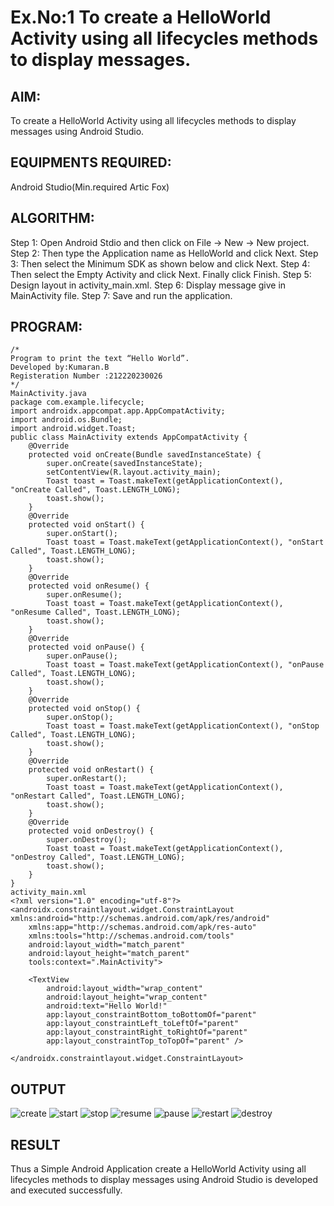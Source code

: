 # Ex.No:1 To create a HelloWorld Activity using all lifecycles methods to display messages.


## AIM:
To create a HelloWorld Activity using all lifecycles methods to display messages using Android Studio.

## EQUIPMENTS REQUIRED:
Android Studio(Min.required Artic Fox)

## ALGORITHM:
Step 1: Open Android Stdio and then click on File -> New -> New project.
Step 2: Then type the Application name as HelloWorld and click Next. 
Step 3: Then select the Minimum SDK as shown below and click Next.
Step 4: Then select the Empty Activity and click Next. Finally click Finish.
Step 5: Design layout in activity_main.xml.
Step 6: Display message give in MainActivity file.
Step 7: Save and run the application.

## PROGRAM:
```
/*
Program to print the text “Hello World”.
Developed by:Kumaran.B
Registeration Number :212220230026
*/
MainActivity.java
package com.example.lifecycle;
import androidx.appcompat.app.AppCompatActivity;
import android.os.Bundle;
import android.widget.Toast;
public class MainActivity extends AppCompatActivity {
    @Override
    protected void onCreate(Bundle savedInstanceState) {
        super.onCreate(savedInstanceState);
        setContentView(R.layout.activity_main);
        Toast toast = Toast.makeText(getApplicationContext(), "onCreate Called", Toast.LENGTH_LONG);
        toast.show();
    }
    @Override
    protected void onStart() {
        super.onStart();
        Toast toast = Toast.makeText(getApplicationContext(), "onStart Called", Toast.LENGTH_LONG);
        toast.show();
    }
    @Override
    protected void onResume() {
        super.onResume();
        Toast toast = Toast.makeText(getApplicationContext(), "onResume Called", Toast.LENGTH_LONG);
        toast.show();
    }
    @Override
    protected void onPause() {
        super.onPause();
        Toast toast = Toast.makeText(getApplicationContext(), "onPause Called", Toast.LENGTH_LONG);
        toast.show();
    }
    @Override
    protected void onStop() {
        super.onStop();
        Toast toast = Toast.makeText(getApplicationContext(), "onStop Called", Toast.LENGTH_LONG);
        toast.show();
    }
    @Override
    protected void onRestart() {
        super.onRestart();
        Toast toast = Toast.makeText(getApplicationContext(), "onRestart Called", Toast.LENGTH_LONG);
        toast.show();
    }
    @Override
    protected void onDestroy() {
        super.onDestroy();
        Toast toast = Toast.makeText(getApplicationContext(), "onDestroy Called", Toast.LENGTH_LONG);
        toast.show();
    }
}
activity_main.xml
<?xml version="1.0" encoding="utf-8"?>
<androidx.constraintlayout.widget.ConstraintLayout xmlns:android="http://schemas.android.com/apk/res/android"
    xmlns:app="http://schemas.android.com/apk/res-auto"
    xmlns:tools="http://schemas.android.com/tools"
    android:layout_width="match_parent"
    android:layout_height="match_parent"
    tools:context=".MainActivity">

    <TextView
        android:layout_width="wrap_content"
        android:layout_height="wrap_content"
        android:text="Hello World!"
        app:layout_constraintBottom_toBottomOf="parent"
        app:layout_constraintLeft_toLeftOf="parent"
        app:layout_constraintRight_toRightOf="parent"
        app:layout_constraintTop_toTopOf="parent" />

</androidx.constraintlayout.widget.ConstraintLayout>

```

## OUTPUT
![create](https://user-images.githubusercontent.com/75243072/165220565-b60cdf6e-e1de-47b5-8e08-335c398cd870.png)
![start](https://user-images.githubusercontent.com/75243072/165220664-d2808a80-961c-4e7f-969e-3044427e79b6.png)
![stop](https://user-images.githubusercontent.com/75243072/165220966-4dcfe574-27bb-4fe7-bb17-4afc1325cd99.png)
![resume](https://user-images.githubusercontent.com/75243072/165221096-4fcc9378-c5fb-47b3-ac92-3f1a52a59291.png)
![pause](https://user-images.githubusercontent.com/75243072/165220975-b055acac-f8f8-43d7-90d4-1951e493b59f.png)
![restart](https://user-images.githubusercontent.com/75243072/165220979-2bec9407-e748-496e-801c-001b96a1f3bc.png)
![destroy](https://user-images.githubusercontent.com/75243072/165220969-8e64dc1d-62ae-468f-9872-5ab7fefa9aa7.png)


## RESULT
Thus a Simple Android Application create a HelloWorld Activity using all lifecycles methods to display messages using Android Studio is developed and executed successfully.
